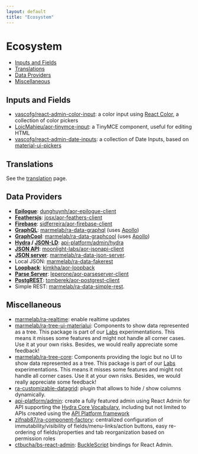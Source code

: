 ```yaml
---
layout: default
title: "Ecosystem"
---
```


# Ecosystem

- [Inputs and Fields](#inputs-and-fields)
- [Translations](#translations)
- [Data Providers](#data-providers)
- [Miscellaneous](#miscellaneous)

## Inputs and Fields

- [vascofg/react-admin-color-input](https://github.com/vascofg/react-admin-color-input): a color input using [React Color](http://casesandberg.github.io/react-color/), a collection of color pickers
- [LoicMahieu/aor-tinymce-input](https://github.com/LoicMahieu/aor-tinymce-input): a TinyMCE component, useful for editing HTML
- [vascofg/react-admin-date-inputs](https://github.com/vascofg/react-admin-date-inputs): a collection of Date Inputs, based on [material-ui-pickers](https://material-ui-pickers.firebaseapp.com/)

## Translations

See the [translation](./Translation.md#available-locales) page.

## Data Providers

* **[Epilogue](https://github.com/dchester/epilogue)**: [dunghuynh/aor-epilogue-client](https://github.com/dunghuynh/aor-epilogue-client)
* **[Feathersjs](http://www.feathersjs.com/)**: [josx/aor-feathers-client](https://github.com/josx/aor-feathers-client)
* **[Firebase](https://firebase.google.com/)**: [sidferreira/aor-firebase-client](https://github.com/sidferreira/aor-firebase-client)
* **[GraphQL](http://graphql.org/)**: [marmelab/ra-data-graphql](https://github.com/marmelab/react-admin/tree/master/packages/ra-data-graphql) (uses [Apollo](http://www.apollodata.com/))
* **[GraphCool](http://www.graph.cool/)**: [marmelab/ra-data-graphcool](https://github.com/marmelab/react-admin/tree/master/packages/ra-data-graphql) (uses [Apollo](http://www.apollodata.com/))
* **[Hydra](http://www.hydra-cg.com/) / [JSON-LD](https://json-ld.org/)**: [api-platform/admin/hydra](https://github.com/api-platform/admin/blob/master/src/hydra/hydraClient.js)
* **[JSON API](http://jsonapi.org/)**: [moonlight-labs/aor-jsonapi-client](https://github.com/moonlight-labs/aor-jsonapi-client)
* **[JSON server](https://github.com/typicode/json-server)**: [marmelab/ra-data-json-server](https://github.com/marmelab/ra-data-json-server).
* Local JSON: [marmelab/ra-data-fakerest](https://github.com/marmelab/ra-data-fakerest)
* **[Loopback](http://loopback.io/)**: [kimkha/aor-loopback](https://github.com/kimkha/aor-loopback)
* **[Parse Server](https://github.com/ParsePlatform/parse-server)**: [leperone/aor-parseserver-client](https://github.com/leperone/aor-parseserver-client)
* **[PostgREST](http://postgrest.com/en/v0.4/)**: [tomberek/aor-postgrest-client](https://github.com/tomberek/aor-postgrest-client)
* Simple REST: [marmelab/ra-data-simple-rest](https://github.com/marmelab/ra-data-simple-rest).

## Miscellaneous

- [marmelab/ra-realtime](https://github.com/marmelab/react-admin/tree/master/packages/ra-realtime): enable realtime updates
- [marmelab/ra-tree-ui-materialui](https://github.com/marmelab/react-admin/blob/master/packages/ra-tree-ui-materialui/): Components to show data represented as a tree. This package is part of our [Labs](/Labs.md) experimentations. This means it misses some features and might not handle all corner cases. Use it at your own risks. Besides, we would really appreciate some feedback!
- [marmelab/ra-tree-core](https://github.com/marmelab/react-admin/blob/master/packages/ra-tree-core/): Components providing the logic but no UI to show data represented as a tree. This package is part of our [Labs](/Labs.md) experimentations. This means it misses some features and might not handle all corner cases. Use it at your own risks. Besides, we would really appreciate some feedback!
- [ra-customizable-datagrid](https://github.com/fizix-io/ra-customizable-datagrid): plugin that allows to hide / show columns dynamically.
- [api-platform/admin](https://api-platform.com/docs/admin): create a fully featured admin using React Admin for API supporting the [Hydra Core Vocabulary](http://www.hydra-cg.com/), including but not limited to APIs created using the [API Platform framework](https://api-platform.com)
- [zifnab87/ra-component-factory](https://github.com/zifnab87/ra-component-factory): centralized configuration of immutability/visibility of fields/menu-links/action buttons, easy re-ordering of fields/properties and tab reorganization based on permission roles
- [ctbucha/bs-react-admin](https://github.com/ctbucha/bs-react-admin): [BuckleScript](https://bucklescript.github.io/) bindings for React Admin.
